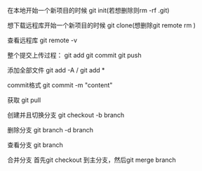 在本地开始一个新项目的时候  git init(若想删除则rm -rf .git)

想下载远程库开始一个新项目的时候  git clone(想删除git remote rm )

查看远程库  git remote -v

整个提交上传过程： git add  git commit git push

添加全部文件  git add -A / git add *

commit格式 git commit -m "content"

获取 git pull

创建并且切换分支 git checkout -b branch

删除分支  git branch -d branch

查看分支  git branch

合并分支 首先git checkout 到主分支，然后git merge branch
